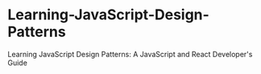 # Learning-JavaScript-Design-Patterns
Learning JavaScript Design Patterns: A JavaScript and React Developer's Guide
